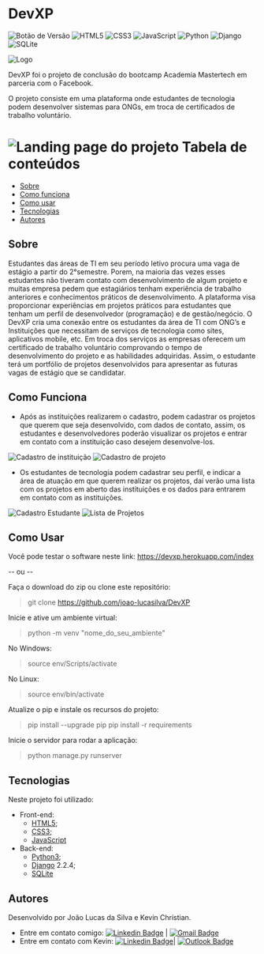 # DevXP

![Botão de Versão](https://img.shields.io/badge/Version-5.1-blue) ![HTML5](https://img.shields.io/badge/HTML-5-orange) ![CSS3](https://img.shields.io/badge/CSS-3-blue) ![JavaScript](https://img.shields.io/badge/Java-Script-yellow) ![Python](https://img.shields.io/badge/Python-3-blue) ![Django](https://img.shields.io/badge/Django-2.2.4-green) ![SQLite](https://img.shields.io/badge/SQ-Lite-blue)

![Logo](https://github.com/joao-lucasilva/DevXP/blob/master/website/static/css/img/icone_pg.png?raw=true)


DevXP foi o projeto de conclusão do bootcamp Academia Mastertech em parceria com o Facebook.

O projeto consiste em uma plataforma onde estudantes de tecnologia podem desenvolver sistemas para ONGs, em troca de certificados de trabalho voluntário.
 
![Landing page do projeto](https://github.com/joao-lucasilva/DevXP/blob/master/website/static/css/img/index.JPG?raw=true)
Tabela de conteúdos
=================
   * [Sobre](#sobre)
   * [Como funciona](#como-funciona)
   * [Como usar](#como-usar)
   * [Tecnologias](#tecnologias)
   * [Autores](#autores)
 
## Sobre
Estudantes das áreas de TI em seu período letivo procura uma vaga de estágio a partir do 2°semestre. Porem, na maioria das vezes esses estudantes não tiveram contato com desenvolvimento de algum projeto e muitas empresa pedem que estagiários tenham experiência de trabalho anteriores e conhecimentos práticos de desenvolvimento.
A plataforma visa proporcionar experiências em projetos práticos para estudantes  que tenham um perfil de  desenvolvedor (programação) e de gestão/negócio. 
O DevXP cria uma conexão entre os estudantes da área de TI com ONG’s e Instituições que necessitam de serviços de tecnologia como sites, aplicativos mobile, etc. Em troca dos serviços as empresas oferecem um certificado de trabalho voluntário comprovando o tempo de desenvolvimento do projeto e as habilidades adquiridas. Assim, o estudante terá um portfólio de projetos desenvolvidos para apresentar as futuras  vagas de estágio que se candidatar. 
## Como Funciona
* Após as instituições realizarem o cadastro, podem cadastrar os projetos que querem que seja  desenvolvido, com dados de contato, assim, os estudantes e desenvolvedores poderão visualizar os projetos e entrar em contato com a instituição caso desejem desenvolve-los.

![Cadastro de instituição](https://github.com/joao-lucasilva/DevXP/blob/master/website/static/css/img/cadinst.JPG?raw=true)
![Cadastro de projeto](https://github.com/joao-lucasilva/DevXP/blob/master/website/static/css/img/cadprojeto.JPG?raw=true)

* Os estudantes de tecnologia podem cadastrar seu perfil, e indicar a área de atuação em que querem realizar os projetos, daí verão uma lista com os projetos em aberto das instituições e os dados para entrarem em contato com as instituições.

![Cadastro Estudante](https://github.com/joao-lucasilva/DevXP/blob/master/website/static/css/img/caddev.JPG?raw=true)
![Lista de Projetos](https://github.com/joao-lucasilva/DevXP/blob/master/website/static/css/img/listaprojetos.JPG?raw=true)
## Como Usar
Você pode testar o software neste link: https://devxp.herokuapp.com/index

-- ou --

Faça o download do zip ou clone este repositório:
> git clone https://github.com/joao-lucasilva/DevXP

Inicie e ative um ambiente virtual:
> python -m venv "nome_do_seu_ambiente"

No Windows:
> source env/Scripts/activate

No Linux:
> source env/bin/activate

Atualize o pip e instale os recursos do projeto:
> pip install --upgrade pip
> pip install -r requirements

Inicie o servidor para rodar a aplicação:
> python manage.py runserver

## Tecnologias
Neste projeto foi utilizado:
* Front-end:
	*  [HTML5](https://developer.mozilla.org/pt-BR/docs/Web/HTML/HTML5);
	* [CSS3](https://developer.mozilla.org/pt-BR/docs/Web/CSS);
	* [JavaScript](https://developer.mozilla.org/pt-BR/docs/Web/JavaScript)
* Back-end:
	* [Python3](https://www.python.org/);
	* [Django](https://developer.mozilla.org/pt-BR/docs/Learn/Server-side/Django) 2.2.4;
	* [SQLite](https://www.sqlite.org/index.html)
## Autores
Desenvolvido por João Lucas da Silva e Kevin Christian.
* Entre em contato comigo:
[![Linkedin Badge](https://img.shields.io/badge/-JoaoLucas-blue?style=flat-square&logo=Linkedin&logoColor=white&link=https://www.linkedin.com/in/joaolucassilva-812819165/)](https://www.linkedin.com/in/joaolucassilva-812819165/) | [![Gmail Badge](https://img.shields.io/badge/-joao.lsilva1198@gmail.com-c14438?style=flat-square&logo=Gmail&logoColor=white&link=mailto:joao.lsilva1198@gmail.com)](mailto:joao.lsilva1198@gmail.com)
* Entre em contato com Kevin:
 [![Linkedin Badge](https://img.shields.io/badge/-kevinnchristian-blue?style=flat-square&logo=Linkedin&logoColor=white&link=https://www.linkedin.com/in/kevinnchristian/)](https://www.linkedin.com/in/kevinnchristian/)| [![Outlook Badge](https://img.shields.io/badge/-kevin.cmribeiro@outlook.com-blue?style=flat-square&link=mailto:kevin.cmribeiro@outlook.com)](mailto:kevin.cmribeiro@outlook.com)
